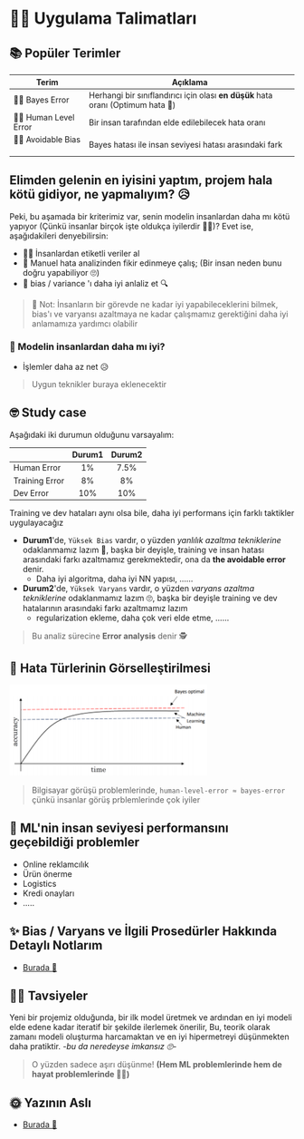 # 👩‍🏫 Uygulama Talimatları

## 📚 Popüler Terimler

| Terim                | Açıklama                                       |
| -------------------- | ---------------------------------------------- |
| 👩‍🎓 Bayes Error        | Herhangi bir sınıflandırıcı için olası **en düşük** hata oranı (Optimum hata 🤔) |
| 👩‍🏫 Human Level Error  | Bir insan tarafından elde edilebilecek hata oranı |
| 👮‍♀️ Avoidable Bias ‍    | Bayes hatası ile insan seviyesi hatası arasındaki fark |

## Elimden gelenin en iyisini yaptım, projem hala kötü gidiyor, ne yapmalıyım? 😥
Peki, bu aşamada bir kriterimiz var, senin modelin insanlardan daha mı kötü yapıyor (Çünkü insanlar birçok işte oldukça iyilerdir 👩‍🎓)? Evet ise, aşağıdakileri denyebilirsin:
* 👩‍🏫 İnsanlardan etiketli veriler  al
* 👀 Manuel hata analizinden fikir edinmeye çalış; (Bir insan neden bunu doğru yapabiliyor 🙄) 
* 🔎 bias / variance 'ı daha iyi anlaliz et 🔍

> 🤔 Not: İnsanların bir görevde ne kadar iyi yapabileceklerini bilmek, bias'ı ve varyansı azaltmaya ne kadar çalışmamız gerektiğini daha iyi anlamamıza yardımcı olabilir

### 🧐 Modelin insanlardan daha mı iyi?

* İşlemler daha az net 😥

> Uygun teknikler buraya eklenecektir

## 🤓 Study case
Aşağıdaki iki durumun olduğunu varsayalım:

|                    | Durum1     | Durum2   | 
| ------------------ | :--------: | :------: |
| Human Error        | 1%         | 7.5%     |     
| Training Error     | 8%         | 8%       |
| Dev Error          | 10%        | 10%      |

Training ve dev hataları aynı olsa bile, daha iyi performans için farklı taktikler uygulayacağız

* **Durum1**'de, `Yüksek Bias` vardır, o yüzden _yanlılık azaltma tekniklerine_ odaklanmamız lazım 🤔, başka bir deyişle, training ve insan hatası arasındaki farkı azaltmamız gerekmektedir, ona da **the avoidable error** denir.
  * Daha iyi algoritma, daha iyi NN yapısı, ......
* **Durum2**'de, `Yüksek Varyans` vardır, o yüzden _varyans azaltma tekniklerine_ odaklanmamız lazım 🙄, başka bir deyişle training ve dev hatalarının arasındaki farkı azaltmamız lazım
  * regularization ekleme, daha çok veri elde etme, ......

> Bu analiz sürecine **Error analysis** denir 🕵️‍

## 👀 Hata Türlerinin Görselleştirilmesi

<img src="../res/ErrorTypes.png" width="350"  />

> Bilgisayar görüşü problemlerinde, `human-level-error ≈ bayes-error` çünkü insanlar görüş prblemlerinde çok iyiler


## 🤗 ML'nin insan seviyesi performansını geçebildiği problemler
* Online reklamcılık
* Ürün önerme
* Logistics
* Kredi onayları
* .....

## ✨ Bias / Varyans ve İlgili Prosedürler Hakkında Detaylı Notlarım
* [Burada 🐾](../0-NNKavramları/4-PratikNotlar.md)

## 🤸‍♀️ Tavsiyeler
Yeni bir projemiz olduğunda, bir ilk model üretmek ve ardından en iyi modeli elde edene kadar iteratif bir şekilde ilerlemek önerilir, Bu, teorik olarak zamanı modeli oluşturma  harcamaktan ve en iyi hipermetreyi düşünmekten daha pratiktir. *-bu da neredeyse imkansız 🙄-*

> O yüzden sadece aşırı düşünme! **(Hem ML problemlerinde hem de hayat problemlerinde 🤗🙆‍)**

## 🌞 Yazının Aslı
- [Burada 🐾](https://dl.asmaamir.com/7-appliedml/1-guidelines)